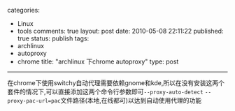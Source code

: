 categories: 
  - Linux
  - tools
comments: true
layout: post
date: 2010-05-08 22:11:22
published: true
status: publish
tags: 
  - archlinux
  - autoproxy
  - chrome
title: "archlinux 下chrome autoproxy"
type: post
---
在chrome下使用switchy自动代理需要依赖gnome和kde,所以在没有安装这两个套件的情况下,可以直接添加这两个命令行参数即可`--proxy-auto-detect` `--proxy-pac-url=pac`文件路径(本地,在线都可)以达到自动使用代理的功能
